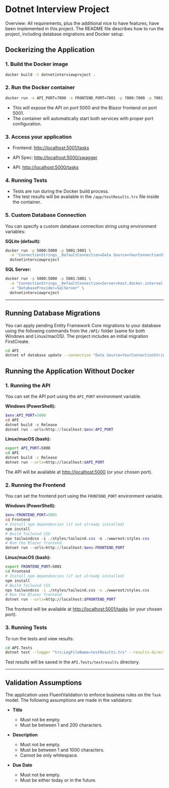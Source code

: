 # Dotnet Interview Project

Overview: All requirements, plus the additional nice to have features, have been implemented in this project. The README file describes how to run the project, including database migrations and Docker setup.

## Dockerizing the Application

### 1. Build the Docker image

```sh
docker build -t dotnetinterviewproject .
```

### 2. Run the Docker container

```sh
docker run -e API_PORT=7000 -e FRONTEND_PORT=7001 -p 7000:7000 -p 7001:7001 --v "YourConnectionString:/app/data/tasksdb.db" -e "ConnectionStrings__DefaultConnection=Data Source=YourConnectionString" dotnetinterviewproject
```

- This will expose the API on port 5000 and the Blazor frontend on port 5001.
- The container will automatically start both services with proper port configuration.

### 3. Access your application

- Frontend: [http://localhost:5001/tasks](http://localhost:5001/tasks)

- API Spec: [http://localhost:5000/swagger](http://localhost:5000/swagger)
- API: [http://localhost:5000/tasks](http://localhost:5000/tasks)

### 4. Running Tests

- Tests are run during the Docker build process.
- The test results will be available in the `/app/testResults.trx` file inside the container.

### 5. Custom Database Connection

You can specify a custom database connection string using environment variables:

**SQLite (default):**

```sh
docker run -p 5000:5000 -p 5001:5001 \
  -e "ConnectionStrings__DefaultConnection=Data Source=YourConnectionString" \
  dotnetinterviewproject
```

**SQL Server:**

```sh
docker run -p 5000:5000 -p 5001:5001 \
  -e "ConnectionStrings__DefaultConnection=Server=host.docker.internal;Database=TasksDB;User Id=sa;Password=YourPassword;" \
  -e "DatabaseProvider=SqlServer" \
  dotnetinterviewproject
```

---

## Running Database Migrations

You can apply pending Entity Framework Core migrations to your database using the following commands from the `/API/` folder (same for both Windows and Linux/macOS). The project includes an initial migration FirstCreate.

```sh
cd API
dotnet ef database update --connection "Data Source=YourConnectionString"
```

## Running the Application Without Docker

### 1. Running the API

You can set the API port using the `API_PORT` environment variable.

**Windows (PowerShell):**

```powershell
$env:API_PORT=5000
cd API
dotnet build -c Release
dotnet run --urls=http://localhost:$env:API_PORT
```

**Linux/macOS (bash):**

```sh
export API_PORT=5000
cd API
dotnet build -c Release
dotnet run --urls=http://localhost:$API_PORT
```

The API will be available at [http://localhost:5000](http://localhost:5000) (or your chosen port).

### 2. Running the Frontend

You can set the frontend port using the `FRONTEND_PORT` environment variable.

**Windows (PowerShell):**

```powershell
$env:FRONTEND_PORT=5001
cd Frontend
# Install npm dependencies (if not already installed)
npm install
# Build Tailwind CSS
npx tailwindcss -i ./styles/tailwind.css -o ./wwwroot/styles.css
# Run the Blazor frontend
dotnet run --urls=http://localhost:$env:FRONTEND_PORT
```

**Linux/macOS (bash):**

```sh
export FRONTEND_PORT=5001
cd Frontend
# Install npm dependencies (if not already installed)
npm install
# Build Tailwind CSS
npx tailwindcss -i ./styles/tailwind.css -o ./wwwroot/styles.css
# Run the Blazor frontend
dotnet run --urls=http://localhost:$FRONTEND_PORT
```

The frontend will be available at [http://localhost:5001/tasks](http://localhost:5001/tasks) (or your chosen port).

### 3. Running Tests

To run the tests and view results:

```sh
cd API.Tests
dotnet test --logger "trx;LogFileName=testResults.trx" --results-directory ./testresults
```

Test results will be saved in the `API.Tests/testresults` directory.

---

## Validation Assumptions

The application uses FluentValidation to enforce business rules on the `Task` model. The following assumptions are made in the validators:

- **Title**

  - Must not be empty.
  - Must be between 1 and 200 characters.

- **Description**

  - Must not be empty.
  - Must be between 1 and 1000 characters.
  - Cannot be only whitespace.

- **Due Date**
  - Must not be empty.
  - Must be either today or in the future.
